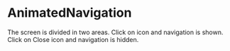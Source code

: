 # AnimatedNavigation
The screen is divided in two areas. 
Click on icon and navigation is shown. Click on Close icon and navigation is hidden.
